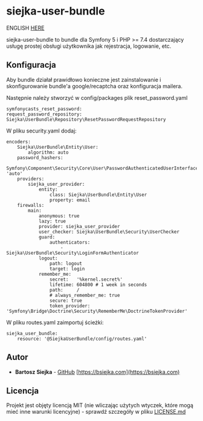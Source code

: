 # siejka-user-bundle

ENGLISH [HERE](README_EN.md)

siejka-user-bundle to bundle dla Symfony 5 i PHP >= 7.4 dostarczający usługę prostej obsługi użytkownika jak rejestracja, logowanie, etc.

## Konfiguracja

Aby bundle działał prawidłowo konieczne jest zainstalowanie i skonfigurowanie bundle'a google/recaptcha oraz konfiguracja mailera.

Następnie należy stworzyć w config/packages plik reset_password.yaml 
```
symfonycasts_reset_password:
request_password_repository: Siejka\UserBundle\Repository\ResetPasswordRequestRepository
```

W pliku security.yaml dodaj:
```
encoders:
    Siejka\UserBundle\Entity\User:
        algorithm: auto
    password_hashers:
        Symfony\Component\Security\Core\User\PasswordAuthenticatedUserInterface: 'auto'
    providers:
        siejka_user_provider:
            entity:
                class: Siejka\UserBundle\Entity\User
                property: email
    firewalls:
        main:
            anonymous: true
            lazy: true
            provider: siejka_user_provider
            user_checker: Siejka\UserBundle\Security\UserChecker
            guard:
                authenticators:
                    - Siejka\UserBundle\Security\LoginFormAuthenticator
            logout:
                path: logout
                target: login
            remember_me:
                secret:   '%kernel.secret%'
                lifetime: 604800 # 1 week in seconds
                path:     /
                # always_remember_me: true
                secure: true
                token_provider: 'Symfony\Bridge\Doctrine\Security\RememberMe\DoctrineTokenProvider'
```
W pliku routes.yaml zaimportuj ścieżki:
```
siejka_user_bundle:
    resource: '@SiejkaUserBundle/config/routes.yaml'
```

## Autor

* **Bartosz Siejka** - [GitHub](https://github.com/BartoszSiejka) [https://bsiejka.com](https://bsiejka.com)

## Licencja

Projekt jest objęty licencją MIT (nie wliczając użytych wtyczek, które mogą mieć inne warunki licencyjne) - sprawdź szczegóły w pliku [LICENSE.md](LICENSE.md)
